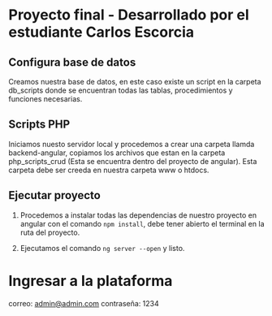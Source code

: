 # Proyecto final - Desarrollado por el estudiante Carlos Escorcia

## Configura base de datos

Creamos nuestra base de datos, en este caso existe un script en la carpeta db_scripts donde se encuentran todas las tablas, procedimientos y funciones necesarias.

## Scripts PHP

Iniciamos nuesto servidor local y procedemos a crear una carpeta llamda backend-angular, copiamos los archivos que estan en la carpeta php_scripts_crud (Esta se encuentra dentro del proyecto de angular). Esta carpeta debe ser creeda en nuestra carpeta www o htdocs.

## Ejecutar proyecto

1.  Procedemos a instalar todas las dependencias de nuestro proyecto en angular con el comando `npm install`, debe tener abierto el terminal en la ruta del proyecto.

2.  Ejecutamos el comando `ng server --open` y listo.


# Ingresar a la plataforma 

correo: admin@admin.com
contraseña: 1234
